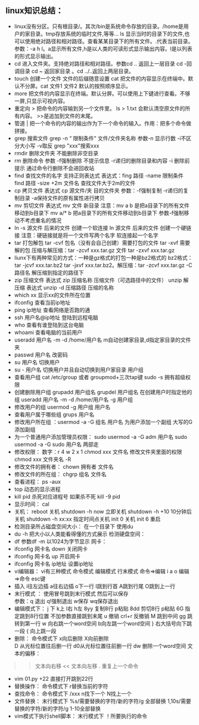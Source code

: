 ## **linux知识总结：**

- linux没有分区。只有根目录/。其次/bin是系统命令存放的目录。/home是用户的家目录。tmp存放系统的临时文件,等等...
  ls 显示当时的目录下的文件,也可以使用绝对路径和相对路径。查看某某目录下的所有文件。.代表当前目录。参数：-a h l。a显示所有文件,h是以人类的可读形式显示输出内容。l是以列表的形式显示输出。
- cd 进入文件夹。支持绝对路径和相对路径。参数cd .. 返回上一层目录 cd -回调目录 cd ~ 返回家目录 。cd ../..返回上两层目录。
- touch 创建一个文件 文件的后缀随意设置
  cat 把文件的内容显示在终端中。默认不分屏。cat 文件1 文件2 默认的按照顺序显示。
- more 把文件的内容显示在终端。默认分屏。可以使用上下键进行查看。不够一屏,只显示可视内容。
- 重定向 > 把命令的内容输到另一个文件里。 ls > 1.txt 会默认清空原文件的所有内容。 >>是追加到文件的末尾。
- 管道 | 把一个命令的内容的输出作为下一个命令的输入。作用：把多个命令做拼接。
- grep 搜索文件 grep -n “ 限制条件” 文件/文件夹名称  参数-n 显示行数 -i不区分大小写 -v取反
  grep "xxx"搜索xxx
- rmdir 删除文件夹  不能删除非空目录
- rm 删除命令 参数 -f强制删除 不提示信息 -r递归的删除目录和内容 -i 删除前提示 通过命令行删除不会进回收站
- find 查找文件的名字 支持正则表达式 表达式：fing 路径 -name 限制条件 find 路径 -size +2m 文件名 查找文件大于2m的文件
- cp 拷贝文件 表达式 cp 源文件/夹 目的文件夹 参数：-f强制复制 -r递归的复制目录 -a保持文件的原有属性进行拷贝
- mv 剪切文件 表达式 mv 文件 新目录    注意：mv a b 是把a目录下的所有文件移动到b目录下 mv a/*  b 把a目录下的所有文件移动到b目录下 参数-f强制移动不考虑重名的情况
- ln -s 源文件 后来的文件 创建一个软连接  ln 源文件 后来的文件 创建一个硬链接 注意：硬链接就是将一个文件写两个名字 软连接起一个名字        
- tar 打包解包 tar -cvf 包名（没有会自己创建）需要打包的文件  tar -xvf 需要解的包 压缩与解压缩：tar -zcvf xxx.tar.gz 文件  tar -zxvf xxx.tar.gz   
-  liunx下有两种常见的方式：一种是gz格式的打包一种是bz2格式的  bz2格式： tar -jcvf xxx.tar.bz2   tar -jxvf xxx.tar.bz2。解压缩：tar -zcvf xxx.tar.gz -C 路径名 解压缩到指定的路径下
- zip 压缩文件  表达式 zip 压缩名称 压缩文件（可选路径中的文件）
  unzip 解压缩 表达式 unzip -d 压缩路径 压缩的名称
- which xx 显示xx的文件所在位置
- ifconfig 查看当前ip地址
- ping ip地址 查看网络是否跑的通
- ssh 用户名@ip地址  登陆到远程电脑
- who 查看有谁登陆到这台电脑
- whoami 查看电脑的当前用户
- useradd 用户名 -m -d /home/用户名  m自动创建家目录,d指定家目录的文件夹
- passwd 用户名 改密码
- su 用户名 切换用户
- su - 用户名 切换用户并且自动切换到用户家目录
  用户组 
- 查看用户组 cat  /etc/group   或者 groupmod+三次tap键
  sudo -s 拥有超级权限
- 创建删除用户组  grupadd 用户组名 grupdel 用户组名  在创建用户时指定他的组  useradd 用户名 -m -d /home/用户名 -g 用户组
- 修改用户的组 usermod -g 用户组 用户名
- 查看用户属于哪些组 grups 用户名
- 修改用户所在组 ：usermod -a -G 组名 用户名  为用户添加一个副组 大写的G添加副组
- 为一个普通用户添加管理员权限：
  sudo usermod -a -G adm 用户名
  sudo usermod -a -G sudo 用户名
  两部走
- 修改权限：
  数字：r 4 w 2 x 1  chmod xxx 文件名
  修改文件夹里面的权限  chmod xxx 文件夹名 -R
- 修改文件的拥有者：
  chown 拥有者 文件名
- 修改文件的所在组：
  chgrp 组名 文件名
- 查看进程：
  ps -aux
- top 动态的显示进程
- kill pid 杀死对应进程号 如果杀不死 kill -9 pid
- 显示时间：
  cal
- 关机：
  reboot 关机
  shutdown -h now  立即关机
  shutdown -h +10 10分钟后关机
  shutdown -h xx:xx  指定时间点关机
  init 0 关机
  init 6 重启
- 检测目录所占磁盘空间大小：
  在一个目录下 使用du   
- du -h   把大小以人类能看得懂的方式展示
  检测硬盘空间：
- df  参数df -m  以1024为字节显示
  网卡：
- ifconfig 网卡名 down 关闭网卡
- ifconfig 网卡名 up  开启网卡
- ifconfig 网卡名 ip地址  设置ip地址
- vi编辑器：
  vi有三种模式  命令模式  编辑模式 行末模式
  命令⇒编辑  i a o
  编辑⇒命令 esc键
- 插入 i往左边插 a往右边插 o下一行
  I跳到行首 A跳到行尾 O跳到上一行
- 末行模式 ：
  使用冒号跳到末行模式  然后可以保存  
  参数：q 退出 q!强制退出 w保存 wq保存退出
- 编辑模式下：
  j 下  k上 l右 h左
  8yy 复制8行  p粘贴
  8dd  剪切8行 p粘贴
  6G  指定跳到8行位置 不加参数直接跳到末尾
  u 撤销  crl+r 反撤销
  M  跳到中间
  gg 跳转到第一行
  w 向右跳一个word空间 b向左跳一个word空间
  } 右大括号向下跳一段 { 向上跳一段
- 删除：
  命令模式下 x向后删除  X向前删除  
  D  从光标位置往后删一行  d0从光标位置往前删一行  dw 删除一个word空间
  文本的偏移：

>>  文本向右移
>>  <<  文本向左移
>>  .  重复上一个命令

- vim 01.py +22  直接打开跳到22行
- 替换操作：
  命令模式下 r替换当前的字符
- 查找命令：
  命令模式下 /xxx   n找下一个 N找上一个
- 文件替换：
  末行模式下 %s/需要替换的字符/新的字符/g    全部替换
  1,10s/需要替换的字符/新的字符/g  1-10全部替换
- vim模式下执行shell脚本：
  末行模式下 ！所要执行的命令